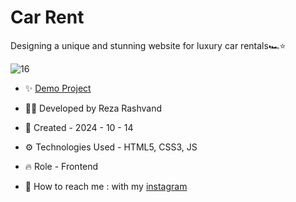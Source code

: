 # Car Rent

Designing a unique and stunning website for luxury car rentals🏎⭐

![16](https://github.com/user-attachments/assets/8163e6e1-2001-44a9-a182-09ddc504cf5e)

- ✨ [Demo Project](https://reza-developer01.github.io/shenoto/)

- 👨‍💻 Developed by Reza Rashvand

- 📅 Created - 2024 - 10 - 14

- ⚙️ Technologies Used - HTML5, CSS3, JS

- 🔥 Role - Frontend

- 🤝 How to reach me : with my [instagram](https://www.instagram.com/amirreza_rashvand_developer)
